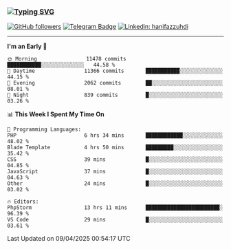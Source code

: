 ### [![Typing SVG](https://readme-typing-svg.herokuapp.com?font=lato&size=22&lines=Hi+There+👋)](https://git.io/typing-svg) 

[![GitHub followers](https://img.shields.io/github/followers/hanifazzuhdi?label=Follow&style=social)](https://github.com/hanifazzuhdi/?tab=follow) 
[![Telegram Badge](https://img.shields.io/badge/-hanif0198-blue?style=social&logo=telegram&link=https://www.t.me/hanif0198/)](https://www.t.me/hanif0198/) 
[![Linkedin: hanifazzuhdi](https://img.shields.io/badge/-hanifazzuhdi-blue?style=flat-square&logo=Linkedin&logoColor=white&link=https://www.linkedin.com/in/hanif-az-zuhdi-69688019b/)](https://www.linkedin.com/in/hanif-az-zuhdi-69688019b/) 

<hr/>

<!--START_SECTION:waka-->
**I'm an Early 🐤** 

```text
🌞 Morning                11478 commits       ███████████░░░░░░░░░░░░░░   44.58 % 
🌆 Daytime                11366 commits       ███████████░░░░░░░░░░░░░░   44.15 % 
🌃 Evening                2062 commits        ██░░░░░░░░░░░░░░░░░░░░░░░   08.01 % 
🌙 Night                  839 commits         █░░░░░░░░░░░░░░░░░░░░░░░░   03.26 % 
```


📊 **This Week I Spent My Time On** 

```text
💬 Programming Languages: 
PHP                      6 hrs 34 mins       ████████████░░░░░░░░░░░░░   48.02 % 
Blade Template           4 hrs 50 mins       █████████░░░░░░░░░░░░░░░░   35.42 % 
CSS                      39 mins             █░░░░░░░░░░░░░░░░░░░░░░░░   04.85 % 
JavaScript               37 mins             █░░░░░░░░░░░░░░░░░░░░░░░░   04.63 % 
Other                    24 mins             █░░░░░░░░░░░░░░░░░░░░░░░░   03.02 % 

🔥 Editors: 
PhpStorm                 13 hrs 11 mins      ████████████████████████░   96.39 % 
VS Code                  29 mins             █░░░░░░░░░░░░░░░░░░░░░░░░   03.61 % 
```


 Last Updated on 09/04/2025 00:54:17 UTC
<!--END_SECTION:waka-->
